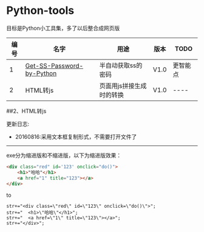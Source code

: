 # Python-tools
目标是Python小工具集，多了以后整合成网页版

| 编号 | 名字 | 用途 | 版本 | TODO |
|------| ---- |------| -----|------|
|1| [Get-SS-Password-by-Python](https://github.com/Jirachiii/Get-SS-Password-by-Python)| 半自动获取ss的密码 |V1.0 |更智能点|
|2| HTML转js| 页面用js拼接生成时的转换 |V1.0 |----|

##2、HTML转js

更新日志:

- 20160816:采用文本框复制形式，不需要打开文件了


----------
exe分为缩进版和不缩进版，以下为缩进版效果：
```HTML
<div class="red" id='123' onclick="do()">
	<h1>"哈哈"</h1>
	<a href="1" title="123"></a>
</div>
```
to
```JS
str+="<div class=\"red\" id=\"123\" onclick=\"do()\">";
str+="	<h1>\"哈哈\"</h1>";
str+="	<a href=\"1\" title=\"123\"></a>";
str+="</div>";
```
